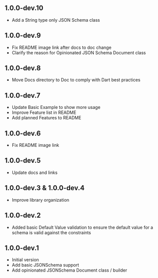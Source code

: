 ## 1.0.0-dev.10

- Add a String type only JSON Schema class


## 1.0.0-dev.9

- Fix README image link after docs to doc change
- Clarify the reason for Opinionated JSON Schema Document class

## 1.0.0-dev.8

- Move Docs directory to Doc to comply with Dart best practices

## 1.0.0-dev.7

- Update Basic Example to show more usage
- Improve Feature list in README
- Add planned Features to README

## 1.0.0-dev.6

- Fix README image link

## 1.0.0-dev.5

- Update docs and links

## 1.0.0-dev.3 & 1.0.0-dev.4

- Improve library organization

## 1.0.0-dev.2

- Added basic Default Value validation to ensure the default value for a schema is valid against the constraints

## 1.0.0-dev.1

- Initial version
- Add basic JSONSchema support
- Add opinionated JSONSchema Document class / builder
